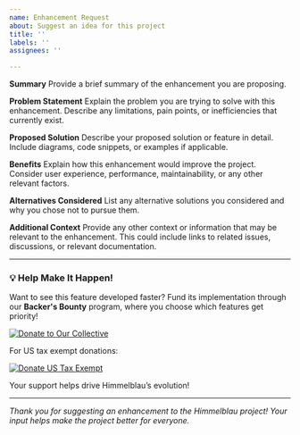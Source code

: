 ```yaml
---
name: Enhancement Request
about: Suggest an idea for this project
title: ''
labels: ''
assignees: ''

---
```


**Summary**
Provide a brief summary of the enhancement you are proposing.

**Problem Statement**
Explain the problem you are trying to solve with this enhancement. Describe any limitations, pain points, or inefficiencies that currently exist.

**Proposed Solution**
Describe your proposed solution or feature in detail. Include diagrams, code snippets, or examples if applicable.

**Benefits**
Explain how this enhancement would improve the project. Consider user experience, performance, maintainability, or any other relevant factors.

**Alternatives Considered**
List any alternative solutions you considered and why you chose not to pursue them.

**Additional Context**
Provide any other context or information that may be relevant to the enhancement. This could include links to related issues, discussions, or relevant documentation.

---

### 💡 Help Make It Happen!
Want to see this feature developed faster? Fund its implementation through our **Backer's Bounty** program, where you choose which features get priority!

[![Donate to Our Collective](https://opencollective.com/himmelblau/donate/button.png?color=blue)](https://himmelblau-idm.org/backers.html#backers-bounty)

For US tax exempt donations:

[![Donate US Tax Exempt](https://www.spi-inc.org/images/paypal_btn_donateCC_LG.gif)](https://www.paypal.com/cgi-bin/webscr?cmd=_s-xclick&hosted_button_id=8GYKFLX9UNCH2)

Your support helps drive Himmelblau’s evolution!

---

*Thank you for suggesting an enhancement to the Himmelblau project! Your input helps make the project better for everyone.*
